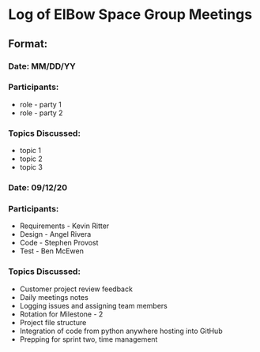 # Log of ElBow Space Group Meetings

## Format:
### Date: MM/DD/YY
### Participants: 
* role - party 1
* role - party 2
### Topics Discussed:
* topic 1
* topic 2
* topic 3

### Date: 09/12/20
### Participants:
* Requirements - Kevin Ritter
* Design - Angel Rivera
* Code - Stephen Provost
* Test - Ben McEwen
### Topics Discussed:
* Customer project review feedback
* Daily meetings notes
* Logging issues and assigning team members
* Rotation for Milestone - 2
* Project file structure
* Integration of code from python anywhere hosting into GitHub
* Prepping for sprint two, time management

